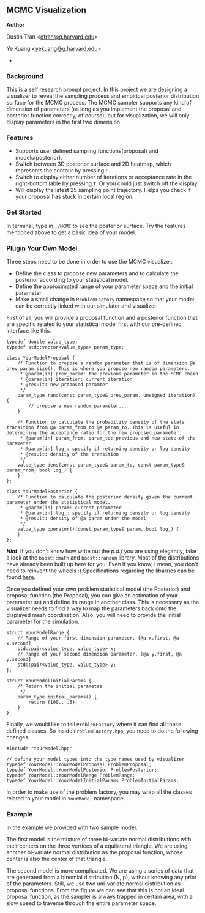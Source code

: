 MCMC Visualization
-
**Author** 

Dustin Tran \<dtran@g.harvard.edu\>

Ye Kuang \<yekuang@g.harvard.edu\>

-
### Background ###
This is a self research prompt project. In this project we are designing a visualizer to reveal the sampling process and empirical posterior distribution surface for the MCMC process. The MCMC sampler supports any kind of dimension of parameters (as long as you implement the proposal and posterior function correctly, of course), but for visualization, we will only display parameters in the first two dimension.

### Features ###
- Supports user defined sampling functions(proposal) and models(posterior). 
- Switch between 3D posterior surface and 2D heatmap, which represents the contour by pressing `F`.
- Switch to display either number of iterations or acceptance rate in the right-bottom lable by pressing `T`. Or you could just switch off the display.
- Will display the latest 25 sampling point trajectory. Helps you check if your proposal has stuck in certain local region.

### Get Started ###
In terminal, type in `./MCMC` to see the posterior surface. Try the features mentioned above to get a basic idea of your model.

### Plugin Your Own Model ###
Three steps need to be done in order to use the MCMC visualizer. 

- Define the class to propose new parameters and to calculate the posterior according to your statistical model.
- Define the approximated range of your parameter space and the initial parameter
- Make a small change in `ProblemFactory` namespace so that your model can be correctly linked with our simulator and visualizer.
 
First of all, you will provide a proposal function and a posterior function that are specific related to your statistical model first with our pre-defined interface like this.
```
typedef double value_type;
typedef std::vector<value_type> param_type;

class YourModelProposal {
	/* Function to propose a random parameter that is of dimension @a prev_param.size(). This is where you propose new random parameters.
	 * @param[in] prev_param: the previous parameter in the MCMC chain
	 * @param[in] iteration: current iteration
	 * @result: new proposed paramter
	 */
	param_type rand(const param_type& prev_param, unsigned iteration) {
		// propose a new random parameter...
	}

	/* Function to calculate the probability density of the state transition from @a param_from to @a param_to. This is useful in determining the acceptance ratio for the new proposed parameter.
	 * @param[in] param_from, param_to: previous and new state of the parameter
	 * @param[in] log_: specify if returning density or log density
	 * @result: density of the transition
	 */
	value_type dens(const param_type& param_to, const param_type& param_from, bool log_) {
	}
};

class YourModelPosterior {
	/* Function to calculate the posterior density given the current parameter under the statistical model.
	 * @param[in] param: current parameter
	 * @param[in] log_: specify if returning density or log density
	 * @result: density of @a param under the model
	 */
	value_type operator()(const param_type& param, bool log_) {
	}
};
```
***Hint***: If you don't know how write out the <i>p.d.f</i> you are using elegantly, take a look at the `boost::math` and `boost::random` library. Most of the distributions have already been built up here for you! Even if you know, I mean, you don't need to reinvent the wheels :) Specifications regarding the libarries can be found [here](http://www.boost.org/doc/libs/1_57_0/libs/math/doc/html/dist.html).

Once you defined your own problem statistical model (the Posterior) and proposal function (the Proposal), you can give an estimation of your parameter set and define its range in another class. This is necessary as the visualizer needs to find a way to map the parameters back onto the displayed mesh coordination. Also, you will need to provide the initial parameter for the simulation.

```
struct YourModelRange {
	// Range of your first dimension parameter, [@a x.first, @a x.second]
	std::pair<value_type, value_type> x;
	// Range of your second dimension parameter, [@a y.first, @a y.second]
	std::pair<value_type, value_type> y;
};

struct YourModelInitialParams {
	/* Return the initial parametes
	 */
	param_type initial_params() {
		return {100., .5};
	}
}
```

Finally, we would like to tell `ProblemFactory` where it can find all these defined classes. So inside `ProblemFactory.hpp`, you need to do the following changes.
```
#include "YourModel.hpp"

// define your model types into the type names used by visualizer
typedef YourModel::YourModelProposal ProblemProposal;
typedef YourModel::YourModelPosterior ProblemPosterior;
typedef YourModel::YourModelRange ProblemRange;
typedef YourModel::YourModelInitialParams ProblemInitialParams;
```

In order to make use of the problem factory, you may wrap all the classes related to your model in `YourModel` namespace.

### Example ###

In the example we provided with two sample model.

The first model is the mixture of three bi-variate normal distributions with their centers on the three vertices of a equilateral triangle. We are using another bi-variate normal distribution as the proposal function, whose center is also the center of that triangle.

The second model is more complicated. We are using a series of data that are generated from a binomial distribution (N, p), without knowing any prior of the parameters. Still, we use two uni-variate normal distribution as proposal functions. From the figure we can see that this is not an ideal proposal function, as the sampler is always trapped in certain area, with a slow speed to traverse through the entire parameter space.
